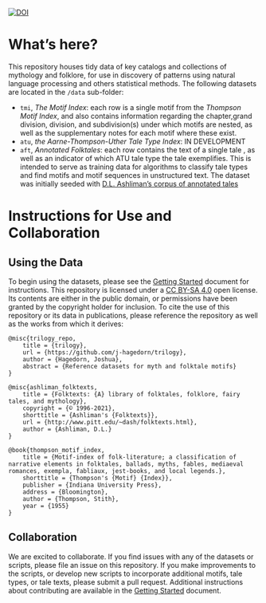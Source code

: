 

[![DOI](https://zenodo.org/badge/320919473.svg)](https://zenodo.org/badge/latestdoi/320919473)

# What’s here?

This repository houses tidy data of key catalogs and collections of
mythology and folklore, for use in discovery of patterns using natural
language processing and others statistical methods. The following
datasets are located in the `/data` sub-folder:

  - `tmi`, *The Motif Index*: each row is a single motif from the
    *Thompson Motif Index*, and also contains information regarding the
    chapter,grand division, division, and subdivision(s) under which
    motifs are nested, as well as the supplementary notes for each motif
    where these exist.
  - `atu`, *the Aarne-Thompson-Uther Tale Type Index*: IN DEVELOPMENT
  - `aft`, *Annotated Folktales*: each row contains the text of a single
    tale , as well as an indicator of which ATU tale type the tale
    exemplifies. This is intended to serve as training data for
    algorithms to classify tale types and find motifs and motif
    sequences in unstructured text. The dataset was initially seeded
    with [D.L. Ashliman’s corpus of annotated
    tales](https://www.pitt.edu/~dash/folktexts.html)

# Instructions for Use and Collaboration

## Using the Data

To begin using the datasets, please see the [Getting
Started](https://github.com/j-hagedorn/trilogy/blob/master/docs/vignettes/getting_started.md)
document for instructions. This repository is licensed under a [CC
BY-SA 4.0](https://creativecommons.org/licenses/by-sa/4.0/) open
license. Its contents are either in the public domain, or permissions
have been granted by the copyright holder for inclusion. To cite the use
of this repository or its data in publications, please reference the
repository as well as the works from which it derives:

    @misc{trilogy_repo,
        title = {trilogy},
        url = {https://github.com/j-hagedorn/trilogy},
        author = {Hagedorn, Joshua},
        abstract = {Reference datasets for myth and folktale motifs}
    }
    
    @misc{ashliman_folktexts,
        title = {Folktexts: {A} library of folktales, folklore, fairy tales, and mythology},
        copyright = {© 1996-2021},
        shorttitle = {Ashliman's {Folktexts}},
        url = {http://www.pitt.edu/~dash/folktexts.html},
        author = {Ashliman, D.L.}
    }
    
    @book{thompson_motif_index,
        title = {Motif-index of folk-literature; a classification of narrative elements in folktales, ballads, myths, fables, mediaeval romances, exempla, fabliaux, jest-books, and local legends.},
        shorttitle = {Thompson's {Motif} {Index}},
        publisher = {Indiana University Press},
        address = {Bloomington},
        author = {Thompson, Stith},
        year = {1955}
    }

## Collaboration

We are excited to collaborate. If you find issues with any of the
datasets or scripts, please file an issue on this repository. If you
make improvements to the scripts, or develop new scripts to incorporate
additional motifs, tale types, or tale texts, please submit a pull
request. Additional instructions about contributing are available in the
[Getting
Started](https://github.com/j-hagedorn/trilogy/blob/master/docs/vignettes/getting_started.md)
document.
